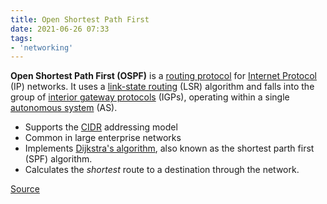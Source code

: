 ```yaml
---
title: Open Shortest Path First
date: 2021-06-26 07:33
tags:
- 'networking'
---
```


**Open Shortest Path First (OSPF)** is a 
[routing protocol](20201106152231-routing-protocols.md) for 
[Internet Protocol](20201010175903-internet-protocol.md) (IP) networks.
It uses a 
[link-state routing](20210626130850-link-state-routing-protocol.md) (LSR)
algorithm and falls into the group of 
[interior gateway protocols](20210626131223-interior-gateway-protocol.md) (IGPs),
operating within a single 
[autonomous system](20210626131603-autonomous-system-internet.md) (AS).

* Supports the [CIDR](20201026134351-cidr.md) addressing model
* Common in large enterprise networks
* Implements [Dijkstra's algorithm](20210626132337-dijkstra's-algorithm.md), 
	also known as the shortest parth first (SPF) algorithm.
* Calculates the _shortest_ route to a destination through the network.

[Source](https://en.wikipedia.org/wiki/Open_Shortest_Path_First)
